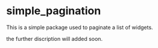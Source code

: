 # simple_pagination


This is a simple package used to paginate a list of widgets. 

the further discription will added soon.